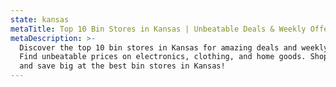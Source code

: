 ```yaml
---
state: kansas
metaTitle: Top 10 Bin Stores in Kansas | Unbeatable Deals & Weekly Offers
metaDescription: >-
  Discover the top 10 bin stores in Kansas for amazing deals and weekly offers.
  Find unbeatable prices on electronics, clothing, and home goods. Shop smart
  and save big at the best bin stores in Kansas!
---
```



